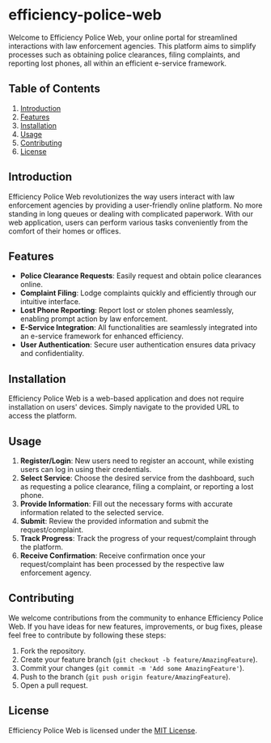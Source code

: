 # efficiency-police-web

Welcome to Efficiency Police Web, your online portal for streamlined interactions with law enforcement agencies. This platform aims to simplify processes such as obtaining police clearances, filing complaints, and reporting lost phones, all within an efficient e-service framework.

## Table of Contents

1. [Introduction](#introduction)
2. [Features](#features)
3. [Installation](#installation)
4. [Usage](#usage)
5. [Contributing](#contributing)
6. [License](#license)

## Introduction

Efficiency Police Web revolutionizes the way users interact with law enforcement agencies by providing a user-friendly online platform. No more standing in long queues or dealing with complicated paperwork. With our web application, users can perform various tasks conveniently from the comfort of their homes or offices.

## Features

- **Police Clearance Requests**: Easily request and obtain police clearances online.
- **Complaint Filing**: Lodge complaints quickly and efficiently through our intuitive interface.
- **Lost Phone Reporting**: Report lost or stolen phones seamlessly, enabling prompt action by law enforcement.
- **E-Service Integration**: All functionalities are seamlessly integrated into an e-service framework for enhanced efficiency.
- **User Authentication**: Secure user authentication ensures data privacy and confidentiality.

## Installation

Efficiency Police Web is a web-based application and does not require installation on users' devices. Simply navigate to the provided URL to access the platform.

## Usage

1. **Register/Login**: New users need to register an account, while existing users can log in using their credentials.
2. **Select Service**: Choose the desired service from the dashboard, such as requesting a police clearance, filing a complaint, or reporting a lost phone.
3. **Provide Information**: Fill out the necessary forms with accurate information related to the selected service.
4. **Submit**: Review the provided information and submit the request/complaint.
5. **Track Progress**: Track the progress of your request/complaint through the platform.
6. **Receive Confirmation**: Receive confirmation once your request/complaint has been processed by the respective law enforcement agency.

## Contributing

We welcome contributions from the community to enhance Efficiency Police Web. If you have ideas for new features, improvements, or bug fixes, please feel free to contribute by following these steps:
1. Fork the repository.
2. Create your feature branch (`git checkout -b feature/AmazingFeature`).
3. Commit your changes (`git commit -m 'Add some AmazingFeature'`).
4. Push to the branch (`git push origin feature/AmazingFeature`).
5. Open a pull request.

## License

Efficiency Police Web is licensed under the [MIT License](LICENSE).

